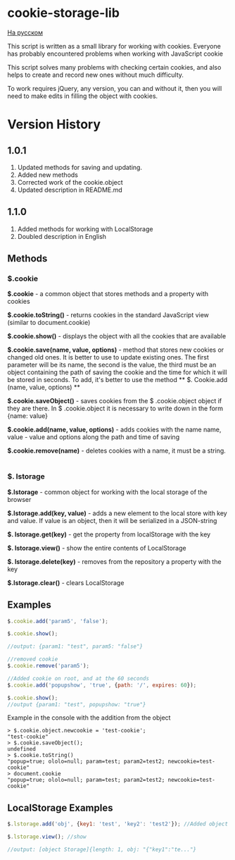 cookie-storage-lib
==============

[На русском](README_RU.md)

This script is written as a small library for working with cookies.
Everyone has probably encountered problems when working with JavaScript cookie

This script solves many problems with checking certain cookies,
and also helps to create and record new ones without much difficulty.

To work requires jQuery, any version, you can and without it, then you will need to make edits
in filling the object with cookies.

Version History
=====================

1.0.1
--------------
1. Updated methods for saving and updating.
2. Added new methods
3. Corrected work of the cookie.object
4. Updated description in README.md

1.1.0
-------------

1. Added methods for working with LocalStorage
2. Doubled description in English

Methods
--------------------------

### $.cookie

**$.cookie** - a common object that stores methods and a property with cookies

**$.cookie.toString()** - returns cookies in the standard JavaScript view (similar to document.cookie)

**$.cookie.show()** - displays the object with all the cookies that are available

**$.cookie.save(name, value, options)** - method that stores new cookies or changed old ones. It is better to use to update existing ones. The first parameter will be its name,
the second is the value, the third must be an object containing the path of saving the cookie and the time for which it will be stored in seconds. To add, it's better to use the method ** $. Cookie.add (name, value, options) **

**$.cookie.saveObject()** - saves cookies from the $ .cookie.object object if they are there. In $ .cookie.object it is necessary to write down in the form {name: value}

**$.cookie.add(name, value, options)** - adds cookies with the name name, value - value and options along the path and time of saving

**$.cookie.remove(name)** - deletes cookies with a name, it must be a string.
 
### $. lstorage

**$.lstorage** - common object for working with the local storage of the browser

**$.lstorage.add(key, value)** - adds a new element to the local store with key and value. If value is an object, then it will be serialized in a JSON-string

**$. lstorage.get(key)** - get the property from localStorage with the key

**$. lstorage.view()** - show the entire contents of LocalStorage

**$. lstorage.delete(key)** - removes from the repository a property with the key

**$.lstorage.clear()** - clears LocalStorage


Examples
---------------
```js
$.cookie.add('param5', 'false');

$.cookie.show();

//output: {param1: "test", param5: "false"}

//removed cookie
$.cookie.remove('param5');

//Added cookie on root, and at the 60 seconds
$.cookie.add('popupshow', 'true', {path: '/', expires: 60});

$.cookie.show();
//output {param1: "test", popupshow: "true"}
```

Example in the console with the addition from the object

```
> $.cookie.object.newcookie = 'test-cookie';
"test-cookie"
> $.cookie.saveObject();
undefined
> $.cookie.toString()
"popup=true; ololo=null; param=test; param2=test2; newcookie=test-cookie"
> document.cookie
"popup=true; ololo=null; param=test; param2=test2; newcookie=test-cookie"
```

LocalStorage Examples
-------------------------

```js
$.lstorage.add('obj', {key1: 'test', 'key2': 'test2'}); //Added object in to LocalStorage

$.lstorage.view(); //show

//output: [object Storage]{length: 1, obj: "{"key1":"te..."}
```

